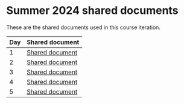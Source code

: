 # Summer 2024 shared documents

These are the shared documents used in this course iteration.

Day  |Shared document
-----|------------------------------------
1    |[Shared document](20240422.md)
2    |[Shared document](20240423.md)
3    |[Shared document](20240424.md)
4    |[Shared document](20240425.md)
5    |[Shared document](20240426.md)
